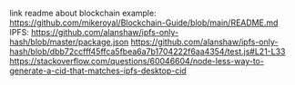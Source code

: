 link readme about blockchain example: https://github.com/mikeroyal/Blockchain-Guide/blob/main/README.md
IPFS:
https://github.com/alanshaw/ipfs-only-hash/blob/master/package.json
https://github.com/alanshaw/ipfs-only-hash/blob/dbb72ccfff45ffca5fbea6a7b1704222f6aa4354/test.js#L21-L33
https://stackoverflow.com/questions/60046604/node-less-way-to-generate-a-cid-that-matches-ipfs-desktop-cid
